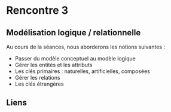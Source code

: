 # Rencontre 3

## Modélisation logique / relationnelle

Au cours de la séances, nous aborderons les notions suivantes : 
* Passer du modèle conceptuel au modèle logique
* Gérer les entités et les attributs
* Les clés primaires : naturelles, artificielles, composées
* Gérer les relations
* Les clés étrangères

## Liens

